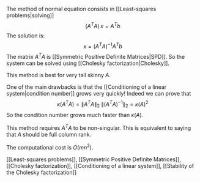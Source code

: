 The method of normal equation consists in [[Least-squares problems|solving]]
$$
(A^TA) \, x = A^T b
$$
The solution is:
$$
x = (A^TA)^{-1} A^T b
$$
The matrix $A^TA$ is [[Symmetric Positive Definite Matrices|SPD]]. So the system can be solved using [[Cholesky factorization|Cholesky]].

This method is best for very tall skinny $A$.

One of the main drawbacks is that the [[Conditioning of a linear system|condition number]] grows very quickly! Indeed we can prove that
$$
\kappa(A^T A) = \| A^T A\|_2 \: \|(A^TA)^{-1}\|_2 = \kappa(A)^2
$$
So the condition number grows much faster than $\kappa(A)$.

This method requires $A^TA$ to be non-singular. This is equivalent to saying that $A$ should be full column rank.

The computational cost is $O(mn^2)$.

[[Least-squares problems]], [[Symmetric Positive Definite Matrices]], [[Cholesky factorization]], [[Conditioning of a linear system]], [[Stability of the Cholesky factorization]]